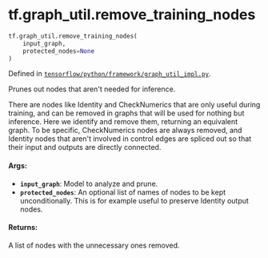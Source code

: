 <div itemscope itemtype="http://developers.google.com/ReferenceObject">
<meta itemprop="name" content="tf.graph_util.remove_training_nodes" />
<meta itemprop="path" content="Stable" />
</div>

# tf.graph_util.remove_training_nodes

``` python
tf.graph_util.remove_training_nodes(
    input_graph,
    protected_nodes=None
)
```



Defined in [`tensorflow/python/framework/graph_util_impl.py`](https://www.tensorflow.org/code/tensorflow/python/framework/graph_util_impl.py).

Prunes out nodes that aren't needed for inference.

There are nodes like Identity and CheckNumerics that are only useful
during training, and can be removed in graphs that will be used for
nothing but inference. Here we identify and remove them, returning an
equivalent graph. To be specific, CheckNumerics nodes are always removed, and
Identity nodes that aren't involved in control edges are spliced out so that
their input and outputs are directly connected.

#### Args:

* <b>`input_graph`</b>: Model to analyze and prune.
* <b>`protected_nodes`</b>: An optional list of names of nodes to be kept
    unconditionally. This is for example useful to preserve Identity output
    nodes.


#### Returns:

A list of nodes with the unnecessary ones removed.